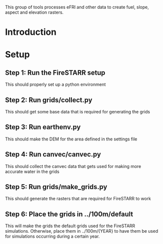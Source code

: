 This group of tools processes eFRI and other data to create fuel, slope, aspect and
elevation rasters.

# Introduction

# Setup

## Step 1: Run the FireSTARR setup

This should properly set up a python environment


## Step 2: Run grids/collect.py

This should get some base data that is required for generating the grids

## Step 3: Run earthenv.py

This should make the DEM for the area defined in the settings file

## Step 4: Run canvec/canvec.py

This should collect the canvec data that gets used for making more accurate water in the grids

## Step 5: Run grids/make_grids.py

This should generate the rasters that are required for FireSTARR to work

## Step 6: Place the grids in ../100m/default

This will make the grids the default grids used for the FireSTARR simulations. Otherwise, place
them in ../100m/{YEAR} to have them be used for simulations occurring during a certain year.
